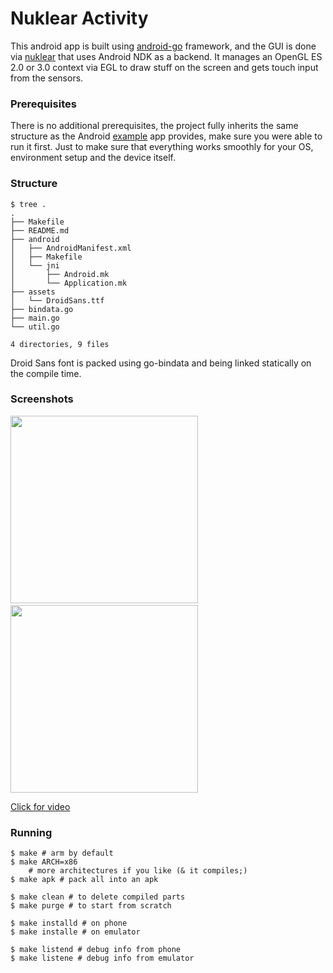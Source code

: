 Nuklear Activity
================

This android app is built using [android-go](http://github.com/xlab/android-go) framework,
and the GUI is done via [nuklear](http://github.com/golang-ui/nuklear) that uses Android NDK as a backend.
It manages an OpenGL ES 2.0 or 3.0 context via EGL to draw stuff on the screen and gets touch input from the sensors.

### Prerequisites

There is no additional prerequisites, the project fully inherits the same
structure as the Android [example] app provides, make sure you were able to run it
first. Just to make sure that everything works smoothly for your OS, environment
setup and the device itself.

[example]: https://github.com/xlab/android-go/tree/master/example

### Structure

```
$ tree .
.
├── Makefile
├── README.md
├── android
│   ├── AndroidManifest.xml
│   ├── Makefile
│   └── jni
│       ├── Android.mk
│       └── Application.mk
├── assets
│   └── DroidSans.ttf
├── bindata.go
├── main.go
└── util.go

4 directories, 9 files
```

Droid Sans font is packed using go-bindata and being linked statically on the compile time.

### Screenshots

<img src="https://cl.ly/2c0s3R3Q2g3V/Screenshot_20170108-045948.png" width="300"/>&nbsp;&nbsp;<img src="https://cl.ly/2X133z0Z3S1j/Screenshot_20170108-050051.png" width="300"/>

[Click for video](https://www.youtube.com/watch?v=3-MiceegZlM)

### Running

```
$ make # arm by default
$ make ARCH=x86
	# more architectures if you like (& it compiles;)
$ make apk # pack all into an apk

$ make clean # to delete compiled parts
$ make purge # to start from scratch

$ make installd # on phone
$ make installe # on emulator

$ make listend # debug info from phone
$ make listene # debug info from emulator
```

